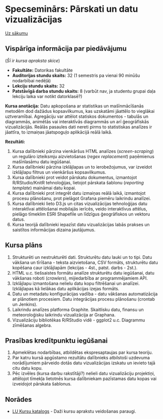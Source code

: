 # Specseminārs: Pārskati un datu vizualizācijas

[Uz sākumu](http://85.254.250.28/learning/LU/)

## Vispārīga informācija par piedāvājumu 

(*Šī ir kursa apraksta skice*) 

* **Fakultāte:** Datorikas fakultāte
* **Auditorijas stundu skaits:** 32 (1 semestris pa vienai 90 minūšu nodarbībai nedēļā)
* **Lekciju stundu skaits:** 32
* **Patstāvīgā darba stundu skaits:** 8 (varbūt nav, ja studentu grupai
daļa lekciju laika var notikt datorklasē?)

**Kursa anotācija:** Datu apkopošana ar statistikas un mašīnmācīšanās 
metodēm dod dažādus kopsavilkumus, kas uzskatāmi jāattēlo 
to vieglākai uztveramībai. Agregāciju var attēlot statiskos dokumentos - 
tabulās un diagrammās, animētās vai interaktīvās diagrammās un arī 
ģeogrāfiskās vizualizācijās. Reālās pasaules dati nereti pirms 
to statistiskas analīzes ir jāattīra, to izmaiņas jāatspoguļo 
aplikācijā reālā laikā.

**Rezultāti:** 
1. Kursa dalībnieki pārzina vienkāršus HTML analīzes 
(*screen-scraping*) un regulāro izteiksmju aizvietošanas (*regex replacement*) 
paņēmienus mašīnlasāmu datu iegūšanai. 
2. Kursa dalībnieki pārzina izklājlapas un to ierobežojumus, 
var izveidot izklājlapu filtrus un vienkāršus kopsavilkumus.
3. Kursa dalībnieki prot veidot pārskatu dokumentus, izmantojot 
R/RStudio/KnitR tehnoloģijas, lietojot pārskata šablonu (*reporting template*) 
maināmai datu kopai.
4. Kursa dalībnieki prot integrēt datu izmaiņas reālā laikā, izmantojot 
procesu plānošanu, prot pielāgot Grafana piemēru laikrindu analīzei. 
5. Kursa dalībnieki lieto D3.js un citas vizualizācijas tehnoloģijas
datu interaktīvai attēlošanai mobilajās ierīcēs, veido 
interaktīvus attēlus, pielāgo tīmeklim ESRI Shapefile un līdzīgus ģeogrāfiskos 
un vektoru datus.
6. Kursa teorijā dalībnieki iepazīst datu vizualizācijas labās prakses un saistītos
informācijas dizaina jautājumus.

## Kursa plāns

1. Strukturēti un nestrukturēti dati. Strukturētu datu lauki un to tipi. 
Datu vākšana un tīrīšana - teksta aizvietošana, CSV formāts, 
strukturētu datu kopēšana caur izklājlapām (lekcijas - 4st., patst. darbs - 2st.).
2. HTML u.c. tiešsaistes formātu analīze strukturētu datu iegūšanai, 
datu vākšanas roboti (*crawlers*), mijiedarbība ar programmējamiem API.
3. Izklājlapu izmantošana nelielu datu kopu filtrēšanai un analīzei. 
Izklājlapas kā lielākas datu aplikācijas izejas formāts.
4. Datu un metadatu konfigurācijas vadība - datu vākšanas automatizācija ar
plānotiem procesiem. 
Datu integrācijas procesu plānošanu (crontab un Jenkins).
5. Laikrindu analīzes platforma Graphite. Skaitlisku datu, 
finansu un meteoroloģisku laikrindu 
vizualizācija ar Graphana. 
6. Vizualizāciju bibliotēkas R/RStudio vidē - ggplot2 u.c. Diagrammu 
zīmēšanas algebra. 

## Prasības kredītpunktu iegūšanai

1. Apmeklētas nodarbības, atbildētas ekspresaptaujas par kursa teoriju. 
2. Par katru kursā apgūstamo rezultātu dalībnieks atbilstoši uzdevuma norādījumiem 
pārveido dotās datu vizualizācijas izskatu un ievieto tajā citu datu kopu.
3. Pēc izvēles (kursa darbu rakstītāji?) nelieli datu vizualizāciju projektiņi, 
attēlojot tīmekļa lietotnēs kursa dalībniekam pazīstamas 
datu kopas vai izveidojot pārskata šablonus.

## Norādes

* [LU Kursu katalogs](https://www.lu.lv/lv/nc/studijas/studiju-celvedis/programmu-un-kursu-katalogi/kursu-katalogs/) - Daži kursu aprakstu veidošanas paraugi. 


